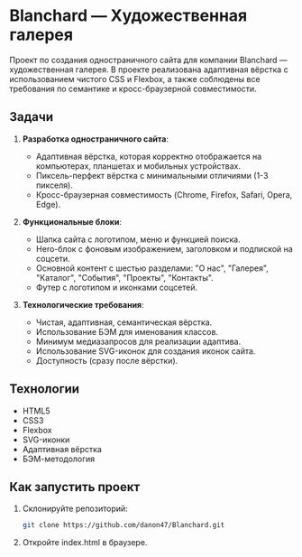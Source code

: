 # Blanchard — Художественная галерея

Проект по создания одностраничного сайта для компании Blanchard — художественная галерея. В проекте реализована адаптивная вёрстка с использованием чистого CSS и Flexbox, а также соблюдены все требования по семантике и кросс-браузерной совместимости.

## Задачи

1. **Разработка одностраничного сайта**:
   - Адаптивная вёрстка, которая корректно отображается на компьютерах, планшетах и мобильных устройствах.
   - Пиксель-перфект вёрстка с минимальными отличиями (1-3 пикселя).
   - Кросс-браузерная совместимость (Chrome, Firefox, Safari, Opera, Edge).

2. **Функциональные блоки**:
   - Шапка сайта с логотипом, меню и функцией поиска.
   - Hero-блок с фоновым изображением, заголовком и подпиской на соцсети.
   - Основной контент с шестью разделами: "О нас", "Галерея", "Каталог", "События", "Проекты", "Контакты".
   - Футер с логотипом и иконками соцсетей.

3. **Технологические требования**:
   - Чистая, адаптивная, семантическая вёрстка.
   - Использование БЭМ для именования классов.
   - Минимум медиазапросов для реализации адаптива.
   - Использование SVG-иконок для создания иконок сайта.
   - Доступность (сразу после вёрстки).

## Технологии

- HTML5
- CSS3
- Flexbox
- SVG-иконки
- Адаптивная вёрстка
- БЭМ-методология

## Как запустить проект
1. Склонируйте репозиторий:
   ```sh
   git clone https://github.com/danon47/Blanchard.git
2. Откройте index.html в браузере.
